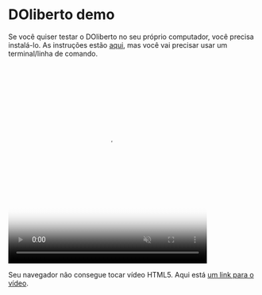 ---
---
# DOliberto demo

Se você quiser testar o DOliberto no seu próprio computador, você
precisa instalá-lo. As instruções estão
[aqui](https://github.com/DOliberto/DOliberto#instala%C3%A7%C3%A3o-e-uso),
mas você vai precisar usar um terminal/linha de comando.

<video controls width="400" height="400"
       poster="demo.png" muted>
  <source src="demo.mp4" type="video/mp4">
  <source src="demo.webm" type="video/webm">
  <source src="demo.ogg type="video/ogg">
  <p>Seu navegador não consegue tocar vídeo HTML5. Aqui está <a href="https://streamable.com/rmotz"> um link para o vídeo</a>.</p>
</video>
